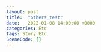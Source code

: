 ```yaml
---
layout: post
title:  "others_test"
date:   2022-01-08 14:00:00 +0000
categories: Etc
Tags: Story Etc
SceneCode: []
---
```

